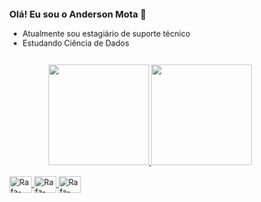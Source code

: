 ### Olá! Eu sou o Anderson Mota 👋

- Atualmente sou estagiário de suporte técnico
- Estudando Ciência de Dados

##

<div align="center">
  <a href="https://github.com/AndersonMotaa">
  <img height="180em" src="https://github-readme-stats.vercel.app/api?username=AndersonMotaa&show_icons=true&theme=dark&include_all_commits=true&count_private=true"/>
  <img height="180em" src="https://github-readme-stats.vercel.app/api/top-langs/?username=AndersonMotaa&layout=compact&langs_count=7&theme=dark"/>
</div>
 
  <div style="display: inline_block"><br>
  <img align="center" alt="Rafa-Python" height="30" width="40" src="https://cdn.jsdelivr.net/gh/devicons/devicon/icons/python/python-original.svg">
  <img align="center" alt="Rafa-Python" height="30" width="40" src="https://cdn.jsdelivr.net/gh/devicons/devicon/icons/r/r-original.svg" />
  <img align="center" alt="Rafa-Python" height="30" width="40" src="https://cdn.jsdelivr.net/gh/devicons/devicon/icons/jupyter/jupyter-original.svg" />
</div>
  
 ##

